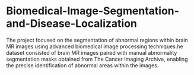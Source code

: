 # Biomedical-Image-Segmentation-and-Disease-Localization
The project focused on the segmentation of abnormal regions within brain MR images using advanced biomedical image processing techniques.he dataset consisted of brain MR images paired with manual abnormality segmentation masks obtained from The Cancer Imaging Archive, enabling the precise identification of abnormal areas within the images.

